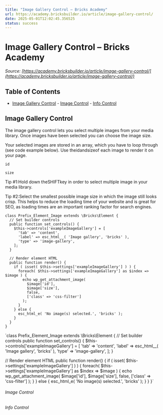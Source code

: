 ```yaml
---
title: "Image Gallery Control – Bricks Academy"
url: https://academy.bricksbuilder.io/article/image-gallery-control/
date: 2025-05-01T12:02:45.356525
status: success
---
```


# Image Gallery Control – Bricks Academy

*Source: [https://academy.bricksbuilder.io/article/image-gallery-control/](https://academy.bricksbuilder.io/article/image-gallery-control/)*

## Table of Contents

- [Image Gallery Control](#image-gallery-control)
        - [Image Control](#image-control)
        - [Info Control](#info-control)

## Image Gallery Control

The image gallery control lets you select multiple images from your media library. Once images have been selected you can choose the image size.

Your selected images are stored in an array, which you have to loop through (see code example below). Use theidandsizeof each image to render it on your page.

`id`

`size`

Tip #1:Hold down theSHIFTkey in order to select multiple image in your media library.

Tip #2:Select the smallest possible image size in which the image still looks crisp. This helps to reduce the loading time of your website and is great for SEO, as loading times are an important ranking factor for search engines.

```
class Prefix_Element_Image extends \Bricks\Element {
  // Set builder controls
  public function set_controls() {
    $this->controls['exampleImageGallery'] = [
      'tab' => 'content',
      'label' => esc_html__( 'Image gallery', 'bricks' ),
      'type' => 'image-gallery',
    ];
  }

  // Render element HTML
  public function render() {
    if ( isset( $this->settings['exampleImageGallery'] ) ) {
      foreach( $this->settings['exampleImageGallery'] as $index => $image ) {
        echo wp_get_attachment_image(
          $image['id'],
          $image['size'],
          false,
          ['class' => 'css-filter']
        );
      }
    } else {
      esc_html_e( 'No image(s) selected.', 'bricks' );
    }
  }
}
```

`class Prefix_Element_Image extends \Bricks\Element {
  // Set builder controls
  public function set_controls() {
    $this->controls['exampleImageGallery'] = [
      'tab' => 'content',
      'label' => esc_html__( 'Image gallery', 'bricks' ),
      'type' => 'image-gallery',
    ];
  }

  // Render element HTML
  public function render() {
    if ( isset( $this->settings['exampleImageGallery'] ) ) {
      foreach( $this->settings['exampleImageGallery'] as $index => $image ) {
        echo wp_get_attachment_image(
          $image['id'],
          $image['size'],
          false,
          ['class' => 'css-filter']
        );
      }
    } else {
      esc_html_e( 'No image(s) selected.', 'bricks' );
    }
  }
}`

###### Image Control

###### Info Control

